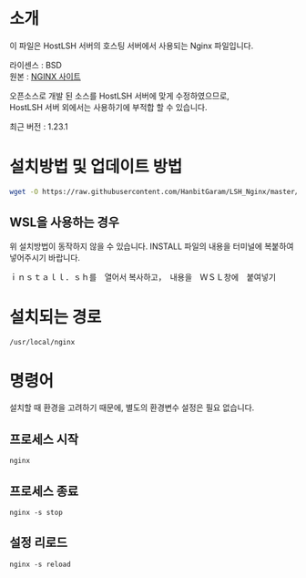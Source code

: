 # 소개
이 파일은 HostLSH 서버의 호스팅 서버에서 사용되는 Nginx 파일입니다.

라이센스 : BSD<br>
원본 : [NGINX 사이트](https://nginx.org)

오픈소스로 개발 된 소스를 HostLSH 서버에 맞게 수정하였으므로,<br>
HostLSH 서버 외에서는 사용하기에 부적합 할 수 있습니다.

최근 버전 : 1.23.1

# 설치방법 및 업데이트 방법
```sh
wget -O https://raw.githubusercontent.com/HanbitGaram/LSH_Nginx/master/install.sh && sh install.sh
```

## WSL을 사용하는 경우
위 설치방법이 동작하지 않을 수 있습니다.
INSTALL 파일의 내용을 터미널에 복붙하여 넣어주시기 바랍니다.

ｉｎｓｔａｌｌ．ｓｈ를　열어서 복사하고，　내용을　ＷＳＬ창에　붙여넣기

# 설치되는 경로
```
/usr/local/nginx
```

# 명령어
설치할 때 환경을 고려하기 때문에, 별도의 환경변수 설정은 필요 없습니다.

## 프로세스 시작
```
nginx
```

## 프로세스 종료
```
nginx -s stop
```

## 설정 리로드
```
nginx -s reload
```
